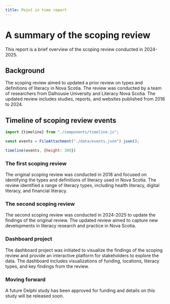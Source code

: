 ```yaml
---
title: Point in time report
---
```


# A summary of the scoping review

This report is a brief overview of the scoping review conducted in 2024-2025.

## Background

The scoping review aimed to updated a prior review on types and definitions of
literacy in Nova Scotia. The review was conducted by a team of researchers from Dalhousie University
and Literacy Nova Scotia. The updated review includes studies, reports, and websites published
from 2018 to 2024.

## Timeline of scoping review events

```js
import {timeline} from "./components/timeline.js";
```

```js
const events = FileAttachment("./data/events.json").json();
```

```js
timeline(events, {height: 300})
```

### The first scoping review
The original scoping review was conducted in 2018 and focused on identifying the types and definitions of literacy used in Nova Scotia. The review identified a range of literacy types, including health literacy, digital literacy, and financial literacy.

### The second scoping review

The second scoping review was conducted in 2024-2025 to update the findings of the original review. The updated review aimed to capture new developments in literacy research and practice in Nova Scotia.

### Dashboard project

The dashboard project was initiated to visualize the findings of the scoping review and provide an interactive platform for stakeholders to explore the data. The dashboard includes visualizations of funding, locations, literacy types, and key findings from the review.

### Moving forward

A future Delphi study has been approved for funding and details on this study will be released soon.
